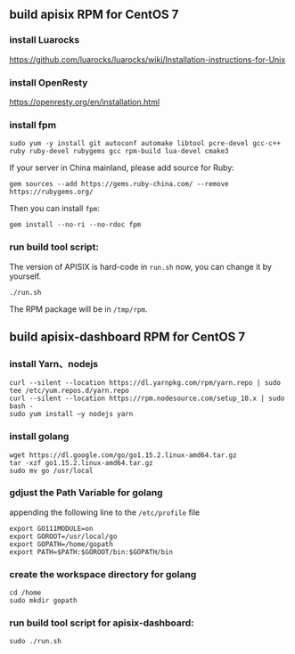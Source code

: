 
## build apisix RPM for CentOS 7

### install Luarocks
https://github.com/luarocks/luarocks/wiki/Installation-instructions-for-Unix

### install OpenResty
https://openresty.org/en/installation.html

### install fpm
```
sudo yum -y install git autoconf automake libtool pcre-devel gcc-c++ ruby ruby-devel rubygems gcc rpm-build lua-devel cmake3
```

If your server in China mainland, please add source for Ruby:
```
gem sources --add https://gems.ruby-china.com/ --remove https://rubygems.org/
```

Then you can install `fpm`:
```
gem install --no-ri --no-rdoc fpm
```

### run build tool script:
The version of APISIX is hard-code in `run.sh` now, you can change it by yourself.

```
./run.sh
```

The RPM package will be in `/tmp/rpm`.


## build apisix-dashboard RPM for CentOS 7

### install Yarn、nodejs
```
curl --silent --location https://dl.yarnpkg.com/rpm/yarn.repo | sudo tee /etc/yum.repos.d/yarn.repo
curl --silent --location https://rpm.nodesource.com/setup_10.x | sudo bash -
sudo yum install –y nodejs yarn
```

### install golang
```
wget https://dl.google.com/go/go1.15.2.linux-amd64.tar.gz 
tar -xzf go1.15.2.linux-amd64.tar.gz
sudo mv go /usr/local
```

### gdjust the Path Variable for golang
appending the following line to the `/etc/profile` file
```
export GO111MODULE=on
export GOROOT=/usr/local/go 
export GOPATH=/home/gopath
export PATH=$PATH:$GOROOT/bin:$GOPATH/bin
```

### create the workspace directory for golang
```
cd /home
sudo mkdir gopath
```

### run build tool script for apisix-dashboard:
```
sudo ./run.sh
```
